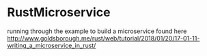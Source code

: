 # RustMicroservice
running through the example to build a microservice found here http://www.goldsborough.me/rust/web/tutorial/2018/01/20/17-01-11-writing_a_microservice_in_rust/
